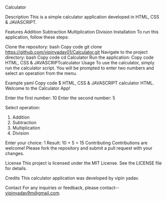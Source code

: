 
Calculator

Description
This is a simple calculator application developed in HTML, CSS & JAVASCRIPT.

Features
Addition
Subtraction
Multiplication
Division
Installation
To run this application, follow these steps:

Clone the repository:
bash
Copy code
git clone https://github.com/vipinyadav01/Calculator.git
Navigate to the project directory:
bash
Copy code
cd Calculator
Run the application:
Copy code
 HTML, CSS & JAVASCRIPTcalculator 
Usage
To use the calculator, simply run the calculator  script. You will be prompted to enter two numbers and select an operation from the menu.

Example
yaml
Copy code
$  HTML, CSS & JAVASCRIPT calculator HTML.
Welcome to the Calculator App!

Enter the first number: 10
Enter the second number: 5

Select operation:
1. Addition
2. Subtraction
3. Multiplication
4. Division

Enter your choice: 1
Result: 10 + 5 = 15
Contributing
Contributions are welcome! Please fork the repository and submit a pull request with your changes.

License
This project is licensed under the MIT License. See the LICENSE file for details.

Credits
This calculator application was developed by vipin yadav.

Contact
For any inquiries or feedback, please contact-- vipinyadav9m@gmail.com.

